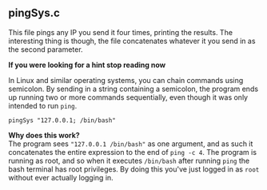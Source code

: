 ## pingSys.c

This file pings any IP you send it four times, printing the results. The interesting thing is though, the file concatenates whatever it you send in as the second parameter.

**If you were looking for a hint stop reading now**

In Linux and similar operating systems, you can chain commands using semicolon. By sending in a string containing a semicolon, the program ends up running two or more commands sequentially, even though it was only intended to run `ping`.

`pingSys "127.0.0.1; /bin/bash"`

**Why does this work?**  
The program sees `"127.0.0.1 /bin/bash"` as one argument, and as such it concatenates the entire expression to the end of `ping -c 4`. The program is running as root, and so when it executes `/bin/bash` after running `ping` the bash terminal has root privileges. By doing this you've just logged in as `root` without ever actually logging in.
